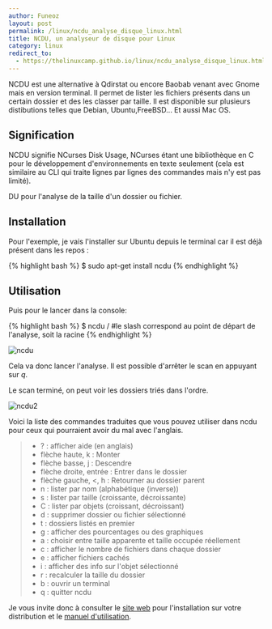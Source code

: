 ```yaml
---
author: Funeoz
layout: post
permalink: /linux/ncdu_analyse_disque_linux.html
title: NCDU, un analyseur de disque pour Linux
category: linux
redirect_to:
  - https://thelinuxcamp.github.io/linux/ncdu_analyse_disque_linux.html
---
```


NCDU est une alternative à Qdirstat ou encore Baobab venant avec Gnome mais en version terminal. Il permet de lister les fichiers présents dans un certain dossier et des les classer par taille. Il est disponible sur plusieurs distibutions telles que Debian, Ubuntu,FreeBSD... Et aussi Mac OS.

## Signification 

NCDU signifie NCurses Disk Usage, NCurses étant une bibliothèque en C pour le développement d'environnements en texte seulement (cela est similaire au CLI qui traite lignes par lignes des commandes mais n'y est pas limité).

DU pour l'analyse de la taille d'un dossier ou fichier.

## Installation

Pour l'exemple, je vais l'installer sur Ubuntu depuis le terminal car il est déjà présent dans les repos :

{% highlight bash %}
$ sudo apt-get install ncdu
{% endhighlight %}

## Utilisation

Puis pour le lancer dans la console:

{% highlight bash %}
$ ncdu /
#le slash correspond au point de départ de l'analyse, soit la racine
{% endhighlight %}

![ncdu](/techlovers/assets/2018-10-14/image1ncdu.png)

Cela va donc lancer l'analyse. Il est possible d'arrêter le scan en appuyant sur *q*.

Le scan terminé, on peut voir les dossiers triés dans l'ordre.

![ncdu2](/techlovers/assets/2018-10-14/image2ncdu.png)

Voici la liste des commandes traduites que vous pouvez utiliser dans ncdu pour ceux qui pourraient avoir du mal avec l'anglais.

> * ? : afficher aide (en anglais) 
> * flèche haute, k : Monter 
> * flèche basse, j : Descendre
> * flèche droite, entrée : Entrer dans le dossier
> * flèche gauche, <, h : Retourner au dossier parent
> * n : lister par nom (alphabétique (inverse))
> * s : lister par taille (croissante, décroissante)
> * C : lister par objets (croissant, décroissant)
> * d : supprimer dossier ou fichier sélectionné
> * t : dossiers listés en premier
> * g : afficher des pourcentages ou des graphiques
> * a : choisir entre taille apparente et taille occupée réellement
> * c : afficher le nombre de fichiers dans chaque dossier
> * e : afficher fichiers cachés
> * i : afficher des info sur l'objet sélectionné
> * r : recalculer la taille du dossier
> * b : ouvrir un terminal 
> * q : quitter ncdu

Je vous invite donc à consulter le [site web](https://dev.yorhel.nl/ncdu) pour l'installation sur votre distribution et le [manuel d'utilisation](https://dev.yorhel.nl/ncdu/man).